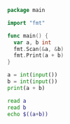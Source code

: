 ```go
package main

import "fmt"

func main() {
  var a, b int
  fmt.Scan(&a, &b)
  fmt.Print(a + b)
}
```

```py
a = int(input())
b = int(input())
print(a + b)
```

```sh
read a
read b
echo $((a+b))
```
